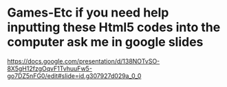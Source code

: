 # Games-Etc  if you need help inputting  these Html5 codes into the computer ask me in google slides
https://docs.google.com/presentation/d/138NOTvSO-8X5gH12fzgOqvF1TvhuuFw5-go7DZ5nFG0/edit#slide=id.g307927d029a_0_0 
